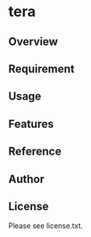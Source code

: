 # tera 

## Overview


## Requirement


## Usage


## Features


## Reference


## Author


## License

Please see license.txt.
